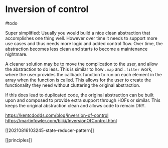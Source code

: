 # Inversion of control

#todo

Super simplified: Usually you would build a nice clean abstraction that accomplishes one thing well. However over time it needs to support more use cases and thus needs more logic and added control flow. Over time, the abstraction becomes less clean and starts to become a maintenance nightmare.

A cleaner solution may be to move the complication to the user, and allow the abstraction to do less. This is similar to how `.map` and `.filter` work, where the user provides the callback function to run on each element in the array when the function is called. This allows for the user to create the functionality they need without cluttering the original abstraction.

If this does lead to duplicated code, the original abstraction can be built upon and composed to provide extra support through HOFs or similar. This keeps the original abstraction clean and allows code to remain DRY.

https://kentcdodds.com/blog/inversion-of-control
https://martinfowler.com/bliki/InversionOfControl.html

[[20210816103245-state-reducer-pattern]]

[[principles]]